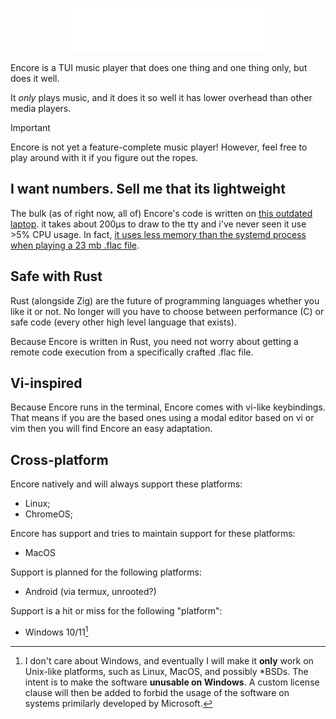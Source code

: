 <p align="center">
    <img src="docs/encore.svg" height="70">
</p>

Encore is a TUI music player that does one thing and one thing only, but does it well.

It _only_ plays music, and it does it so well it has lower overhead than other media players.

> [!IMPORTANT]
> Encore is not yet a feature-complete music player! However, feel free to play around with it if you figure out the ropes.

## I want numbers. Sell me that its lightweight

The bulk (as of right now, all of) Encore's code is written on [this outdated laptop](https://www.ordinateursarabais.com/produit/acer-es1-521-40hc-hdmi-6-go-ram-1-tb/). it takes about 200µs to draw to the tty and i've never seen it use >5% CPU usage. In fact, [it uses less memory than the systemd process when playing a 23 mb .flac file](./docs/img/encore-less-bloated-than-systemd.png).

<!-- TODO: compare resource usage of different audio players, eg vlc, mpv, spotify,. etc -->

## Safe with Rust

Rust (alongside Zig) are the future of programming languages whether you like it or not. No longer will you have to choose between performance (C) or safe code (every other high level language that exists).

Because Encore is written in Rust, you need not worry about getting a remote code execution from a specifically crafted .flac file.

## Vi-inspired

Because Encore runs in the terminal, Encore comes with vi-like keybindings. That means if you are the based ones using a modal editor based on vi or vim then you will find Encore an easy adaptation.

## Cross-platform

Encore natively and will always support these platforms:

- Linux;
- ChromeOS;

Encore has support and tries to maintain support for these platforms:

- MacOS

Support is planned for the following platforms:

- Android (via termux, unrooted?)

Support is a hit or miss for the following "platform":

- Windows 10/11[^1]

[^1]: I don't care about Windows, and eventually I will make it **only** work on Unix-like platforms, such as Linux, MacOS, and possibly \*BSDs. The intent is to make the software **unusable on Windows**. A custom license clause will then be added to forbid the usage of the software on systems primilarly developed by Microsoft.

